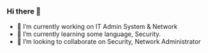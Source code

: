 ### Hi there 👋

- 🔭 I’m currently working on IT Admin System & Network
- 🌱 I’m currently learning some language, Security.
- 👯 I’m looking to collaborate on Security, Network Administrator

